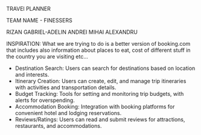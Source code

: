 TRAVEl PLANNER

TEAM NAME - FINESSERS

RIZAN GABRIEL-ADELIN
ANDREI MIHAI ALEXANDRU

INSPIRATION: What we are trying to do is a better version of booking.com that includes also information about places to eat, cost of different stuff in the country you are visiting etc...


- Destination Search: Users can search for destinations based on location and interests.
- Itinerary Creation: Users can create, edit, and manage trip itineraries with activities and transportation details.
- Budget Tracking: Tools for setting and monitoring trip budgets, with alerts for overspending.
- Accommodation Booking: Integration with booking platforms for convenient hotel and lodging reservations.
- Reviews/Ratings: Users can read and submit reviews for attractions, restaurants, and accommodations.




